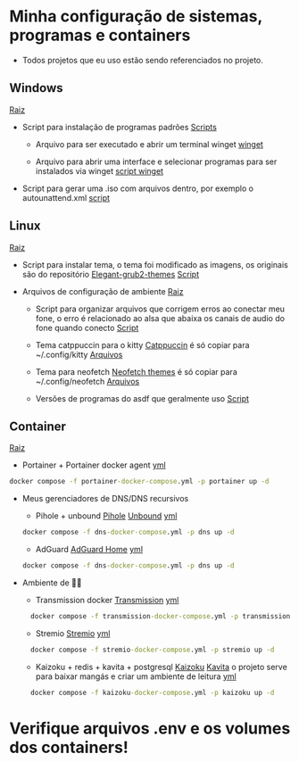 # Minha configuração de sistemas, programas e containers

- Todos projetos que eu uso estão sendo referenciados no projeto.

## Windows

[Raiz](1.my-config/1-WINDOWS/)

- Script para instalação de programas padrões
[Scripts](1.my-config/1-WINDOWS/1.script-install-winget-apps/)

  - Arquivo para ser executado e abrir um terminal winget
    [winget](1.my-config/1-WINDOWS/1.script-install-winget-apps/install.winget)

  - Arquivo para abrir uma interface e selecionar programas para ser instalados via winget
    [script winget](1.my-config/1-WINDOWS/1.script-install-winget-apps/apps-install/apps.cmd)

- Script para gerar uma .iso com arquivos dentro, por exemplo o autounattend.xml
[script](1.my-config/1-WINDOWS/2.windows-11-generate-file-iso/GENERATE-ISO.cmd)

## Linux

[Raiz](1.my-config/2-LINUX/1.grub/)

- Script para instalar tema, o tema foi modificado as imagens, os originais são do repositório [Elegant-grub2-themes](Elegant-grub2-themes/)
[Script](1.my-config/2-LINUX/1.grub/1.themes/install.sh)

- Arquivos de configuração de ambiente
[Raiz](1.my-config/2-LINUX/2.services/)

  - Script para organizar arquivos que corrigem erros ao conectar meu fone, o erro é relacionado ao alsa que abaixa os canais de audio do fone quando conecto
    [Script](1.my-config/2-LINUX/2.services/1.headeset-service/setup.sh)

  - Tema catppuccin para o kitty [Catppuccin](kitty/) é só copiar para ~/.config/kitty
    [Arquivos](1.my-config/2-LINUX/2.services/2.kitty/)

  - Tema para neofetch [Neofetch themes](neofetch-themes/) é só copiar para ~/.config/neofetch
    [Arquivos](1.my-config/2-LINUX/2.services/3.neofetch-themes/)

  - Versões de programas do asdf que geralmente uso
    [Script](1.my-config/2-LINUX/2.services/4.asdf/asdf.sh)

## Container

[Raiz](1.my-config/3-CONTAINER/)

- Portainer + Portainer docker agent
[yml](1.my-config/3-CONTAINER/1.portainer/portainer-docker-compose.yml)

```cmd
docker compose -f portainer-docker-compose.yml -p portainer up -d
```

- Meus gerenciadores de DNS/DNS recursivos

  - Pihole + unbound [Pihole](docker-pi-hole/) [Unbound](unbound-docker/)
  [yml](1.my-config/3-CONTAINER/2.dns/1.pi-hole/dns-docker-compose.yml)

  ```cmd
  docker compose -f dns-docker-compose.yml -p dns up -d
  ```

  - AdGuard [AdGuard Home](AdGuardHome/)
  [yml](1.my-config/3-CONTAINER/2.dns/2.adguard-home/dns-docker-compose.yml)

  ```cmd
  docker compose -f dns-docker-compose.yml -p dns up -d
  ```

- Ambiente de 🏴‍☠️

  - Transmission docker [Transmission](docker-transmission/)
  [yml](1.my-config/3-CONTAINER/3.midia/1.transmission-utorrent/transmission-docker-compose.yml)

  ```cmd
    docker compose -f transmission-docker-compose.yml -p transmission up -d
  ```

  - Stremio [Stremio](stremio-docker/)
  [yml](1.my-config/3-CONTAINER/3.midia/2.stremio-media-streaming/stremio-docker-compose.yml)

  ```cmd
    docker compose -f stremio-docker-compose.yml -p stremio up -d
  ```

  - Kaizoku + redis + kavita + postgresql [Kaizoku](kaizoku/) [Kavita](Kavita/) o projeto serve para baixar mangás e criar um ambiente de leitura
  [yml](1.my-config/3-CONTAINER/3.midia/3.kaizoku-manga-reader/kaizoku-docker-compose.yml)

  ```cmd
    docker compose -f kaizoku-docker-compose.yml -p kaizoku up -d
  ```

# Verifique arquivos .env e os volumes dos containers!